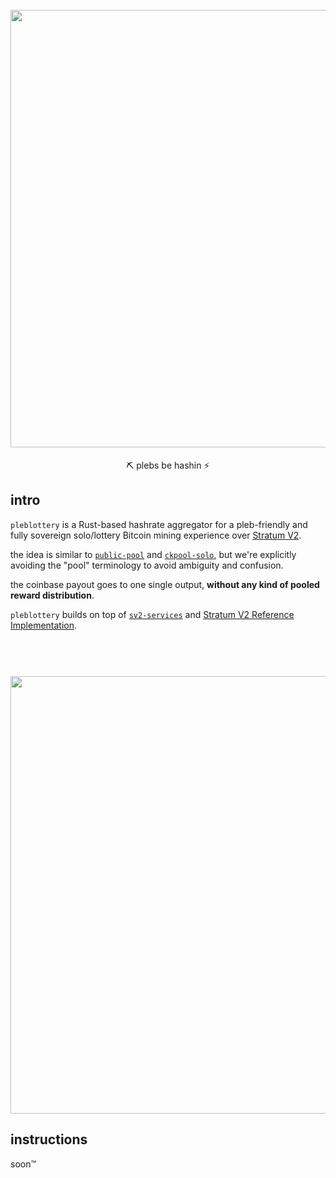 <h1 align="center">
  <br>
  <img width="700" src="src/web/assets/images/pleblottery.png">
<br>
</h1>

<p align="center">
⛏️ plebs be hashin ⚡
</p>

## intro

`pleblottery` is a Rust-based hashrate aggregator for a pleb-friendly and fully sovereign solo/lottery Bitcoin mining experience over [Stratum V2](https://stratumprotocol.org).

the idea is similar to [`public-pool`](https://github.com/benjamin-wilson/public-pool) and [`ckpool-solo`](https://bitbucket.org/ckolivas/ckpool-solo/), but we're explicitly avoiding the "pool" terminology to avoid ambiguity and confusion.

the coinbase payout goes to one single output, **without any kind of pooled reward distribution**.

`pleblottery` builds on top of [`sv2-services`](https://github.com/plebhash/sv2-services) and [Stratum V2 Reference Implementation](https://github.com/stratum-mining/stratum).


<h1 align="center">
  <br>
  <img width="700" src="diagram.png">
<br>
</h1>

## instructions

soon™
